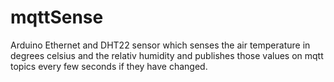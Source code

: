 # mqttSense
Arduino Ethernet and  DHT22 sensor which senses the air temperature in degrees celsius and the relativ humidity and publishes those values on mqtt topics every few seconds if they have changed.
